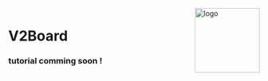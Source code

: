 <img src="https://avatars.githubusercontent.com/u/56885001?s=200&v=4" alt="logo" width="130" height="130" align="right"/>

# **V2Board**

### tutorial comming soon !
